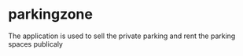 # parkingzone
The application is used to sell the private parking and rent the parking spaces publicaly
